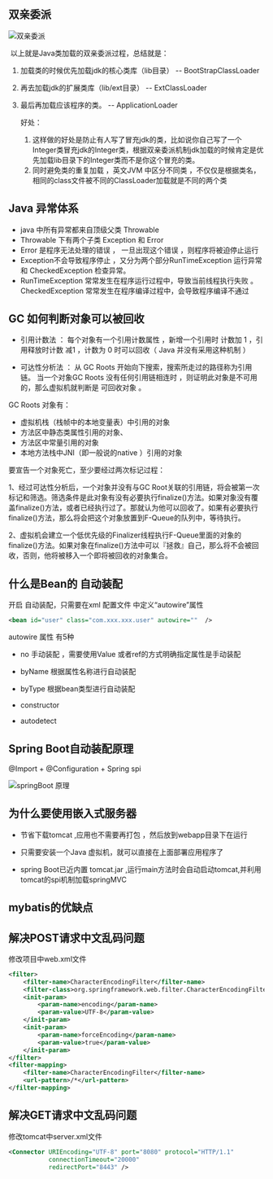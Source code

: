 ## 双亲委派



![双亲委派](D:%5Ctypora%5CjavaMard-master%5CJVMImages%5C%E5%8F%8C%E4%BA%B2%E5%A7%94%E6%B4%BE.png)



​		以上就是Java类加载的双亲委派过程，总结就是：

1. 加载类的时候优先加载jdk的核心类库（lib目录）   --  BootStrapClassLoader

2.  再去加载jdk的扩展类库（lib/ext目录）                    -- ExtClassLoader

3. 最后再加载应该程序的类。                                         -- ApplicationLoader

   

    好处：

   1. 这样做的好处是防止有人写了冒充jdk的类，比如说你自己写了一个Integer类冒充jdk的Integer类，根据双亲委派机制jdk加载的时候肯定是优先加载lib目录下的Integer类而不是你这个冒充的类。
   2. 同时避免类的重复加载 ，英文JVM 中区分不同类 ，不仅仅是根据类名，相同的class文件被不同的ClassLoader加载就是不同的两个类





## Java 异常体系



- java 中所有异常都来自顶级父类 Throwable
- Throwable 下有两个子类 Exception 和 Error
- Error 是程序无法处理的错误 ， 一旦出现这个错误 ，则程序将被迫停止运行
- Exception不会导致程序停止 ，又分为两个部分RunTimeException 运行异常和 CheckedException 检查异常。
- RunTimeException 常常发生在程序运行过程中，导致当前线程执行失败  。 CheckedException 常常发生在程序编译过程中，会导致程序编译不通过









## GC 如何判断对象可以被回收



- 引用计数法 ： 每个对象有一个引用计数属性 ，新增一个引用时 计数加 1 ，引用释放时计数 减1 ，计数为 0 时可以回收（ Java 并没有采用这种机制 ）

- 可达性分析法 ： 从 GC Roots 开始向下搜索，搜索所走过的路径称为引用链。 当一个对象GC Roots 没有任何引用链相连时 ，则证明此对象是不可用的，那么虚拟机就判断是 可回收对象 。



GC Roots 对象有：

- 虚拟机栈（栈帧中的本地变量表）中引用的对象
- 方法区中静态类属性引用的对象、
- 方法区中常量引用的对象
- 本地方法栈中JNI（即一般说的native ）引用的对象





要宣告一个对象死亡，至少要经过两次标记过程：

1、经过可达性分析后，一个对象并没有与GC Root关联的引用链，将会被第一次标记和筛选。筛选条件是此对象有没有必要执行finalize()方法。如果对象没有覆盖finalize()方法，或者已经执行过了。那就认为他可以回收了。如果有必要执行finalize()方法，那么将会把这个对象放置到F-Queue的队列中，等待执行。



2、虚拟机会建立一个低优先级的Finalizer线程执行F-Queue里面的对象的finalize()方法。如果对象在finalize()方法中可以『拯救』自己，那么将不会被回收，否则，他将被移入一个即将被回收的对象集合。





## 什么是Bean的 自动装配

开启 自动装配，只需要在xml 配置文件 <bean>中定义“autowire”属性 

~~~xml
<bean id="user" class="com.xxx.xxx.user" autowire=""  />    
~~~





autowire 属性 有5种

- no 手动装配 ，需要使用Value 或者ref的方式明确指定属性是手动装配

- byName 根据属性名称进行自动装配
- byType   根据bean类型进行自动装配
- constructor 
- autodetect



## Spring Boot自动装配原理



@Import + @Configuration + Spring spi



![springBoot 原理](D:%5Ctypora%5CjavaMard-master%5CJVMImages%5CspringBoot%20%E5%8E%9F%E7%90%86.png)





## 为什么要使用嵌入式服务器



- 节省下载tomcat ,应用也不需要再打包 ，然后放到webapp目录下在运行

- 只需要安装一个Java 虚拟机，就可以直接在上面部署应用程序了

- spring Boot已近内置 tomcat.jar ,运行main方法时会自动启动tomcat,并利用tomcat的spi机制加载springMVC





## mybatis的优缺点









## 解决POST请求中文乱码问题
修改项目中web.xml文件

~~~xml
<filter>
    <filter-name>CharacterEncodingFilter</filter-name>
    <filter-class>org.springframework.web.filter.CharacterEncodingFilter</filter-class>
    <init-param>
        <param-name>encoding</param-name>
        <param-value>UTF-8</param-value>
    </init-param>
    <init-param>
        <param-name>forceEncoding</param-name>
        <param-value>true</param-value>
    </init-param>
</filter>
<filter-mapping>
    <filter-name>CharacterEncodingFilter</filter-name>
    <url-pattern>/*</url-pattern>
</filter-mapping>
~~~



## 解决GET请求中文乱码问题
修改tomcat中server.xml文件

~~~xml
<Connector URIEncoding="UTF-8" port="8080" protocol="HTTP/1.1"
           connectionTimeout="20000"
           redirectPort="8443" />
~~~





























